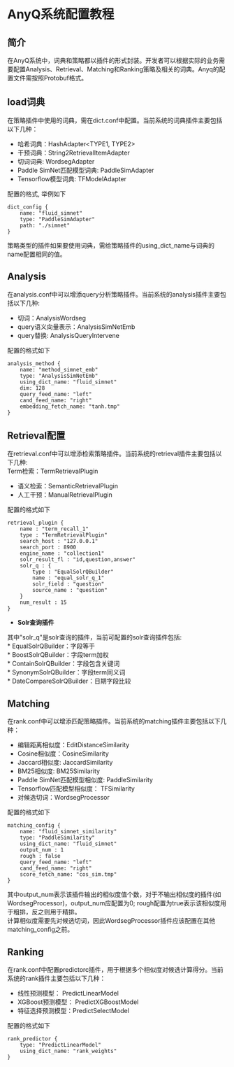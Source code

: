 # AnyQ系统配置教程

## 简介
在AnyQ系统中，词典和策略都以插件的形式封装。开发者可以根据实际的业务需要配置Analysis、Retrieval、Matching和Ranking策略及相关的词典。Anyq的配置文件需按照Protobuf格式。

## load词典

在策略插件中使用的词典，需在dict.conf中配置。当前系统的词典插件主要包括以下几种：   
* 哈希词典：HashAdapter<TYPE1, TYPE2>   
* 干预词典：String2RetrievalItemAdapter   
* 切词词典: WordsegAdapter   
* Paddle SimNet匹配模型词典: PaddleSimAdapter 
* Tensorflow模型词典: TFModelAdapter   

配置的格式, 举例如下

```
dict_config {
    name: "fluid_simnet"
    type: "PaddleSimAdapter"
    path: "./simnet"
}
```

策略类型的插件如果要使用词典，需给策略插件的using_dict_name与词典的name配置相同的值。

## Analysis

在analysis.conf中可以增添query分析策略插件。当前系统的analysis插件主要包括以下几种:   
* 切词：AnalysisWordseg   
* query语义向量表示：AnalysisSimNetEmb   
* query替换: AnalysisQueryIntervene   

配置的格式如下

```
analysis_method {
    name: "method_simnet_emb"
    type: "AnalysisSimNetEmb"
    using_dict_name: "fluid_simnet"
    dim: 128
    query_feed_name: "left" 
    cand_feed_name: "right" 
    embedding_fetch_name: "tanh.tmp"
}
```

## Retrieval配置
在retrieval.conf中可以增添检索策略插件。当前系统的retrieval插件主要包括以下几种:   
Term检索：TermRetrievalPlugin   
* 语义检索：SemanticRetrievalPlugin   
* 人工干预：ManualRetrievalPlugin   

配置的格式如下

```
retrieval_plugin {
    name : "term_recall_1"
    type : "TermRetrievalPlugin"
    search_host : "127.0.0.1"
    search_port : 8900
    engine_name : "collection1"
    solr_result_fl : "id,question,answer"
    solr_q : {
        type : "EqualSolrQBuilder"
        name : "equal_solr_q_1"
        solr_field : "question"
        source_name : "question"
    }
    num_result : 15
}
```

- **Solr查询插件**

其中"solr_q"是solr查询的插件，当前可配置的solr查询插件包括:   
    * EqualSolrQBuilder：字段等于   
    * BoostSolrQBuilder：字段term加权   
    * ContainSolrQBuilder：字段包含关键词   
    * SynonymSolrQBuilder：字段term同义词   
    * DateCompareSolrQBuilder：日期字段比较   

## Matching
在rank.conf中可以增添匹配策略插件。当前系统的matching插件主要包括以下几种：   
* 编辑距离相似度：EditDistanceSimilarity   
* Cosine相似度：CosineSimilarity   
* Jaccard相似度: JaccardSimilarity   
* BM25相似度: BM25Similarity   
* Paddle SimNet匹配模型相似度: PaddleSimilarity   
* Tensorflow匹配模型相似度： TFSimilarity   
* 对候选切词：WordsegProcessor   

配置的格式如下

```
matching_config {
    name: "fluid_simnet_similarity"
    type: "PaddleSimilarity"
    using_dict_name: "fluid_simnet"
    output_num : 1
    rough : false 
    query_feed_name: "left" 
    cand_feed_name: "right" 
    score_fetch_name: "cos_sim.tmp"
}
```

其中output_num表示该插件输出的相似度值个数，对于不输出相似度的插件(如WordsegProcessor)，output_num应配置为0; rough配置为true表示该相似度用于粗排，反之则用于精排。   
计算相似度需要先对候选切词，因此WordsegProcessor插件应该配置在其他matching_config之前。

## Ranking
在rank.conf中配置predictorc插件，用于根据多个相似度对候选计算得分。当前系统的rank插件主要包括以下几种：    
* 线性预测模型： PredictLinearModel    
* XGBoost预测模型： PredictXGBoostModel    
* 特征选择预测模型：PredictSelectModel    

配置的格式如下

```
rank_predictor {
    type: "PredictLinearModel"
    using_dict_name: "rank_weights"
}
```

